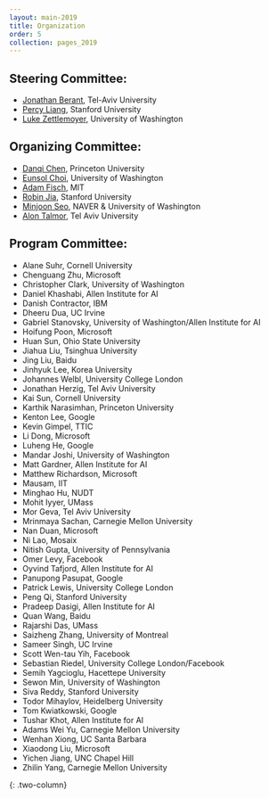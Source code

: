 ```yaml
---
layout: main-2019
title: Organization
order: 5
collection: pages_2019
---
```

## Steering Committee:
- [Jonathan Berant](http://www.cs.tau.ac.il/~joberant/), Tel-Aviv University
- [Percy Liang](https://cs.stanford.edu/~pliang/), Stanford University
- [Luke Zettlemoyer](https://www.cs.washington.edu/people/faculty/lsz), University of Washington

## Organizing Committee:
- [Danqi Chen](https://www.cs.princeton.edu/~danqic/), Princeton University
- [Eunsol Choi](https://homes.cs.washington.edu/~eunsol/home.html), University of Washington
- [Adam Fisch](https://people.csail.mit.edu/fisch/), MIT
- [Robin Jia](http://stanford.edu/~robinjia/), Stanford University
- [Minjoon Seo](https://seominjoon.github.io/), NAVER & University of Washington
- [Alon Talmor](https://www.alontalmor.com/), Tel Aviv University

## Program Committee:

- Alane	Suhr, Cornell University
- Chenguang	Zhu, Microsoft
- Christopher	Clark, University of Washington
- Daniel Khashabi, Allen Institute for AI
- Danish Contractor, IBM
- Dheeru Dua, UC Irvine
- Gabriel	Stanovsky, University of Washington/Allen Institute for AI
- Hoifung	Poon, Microsoft
- Huan Sun, Ohio State University
- Jiahua Liu, Tsinghua University
- Jing Liu, Baidu
- Jinhyuk Lee, Korea University
- Johannes Welbl, University College London
- Jonathan Herzig, Tel Aviv University
- Kai	Sun, Cornell University
- Karthik	Narasimhan, Princeton University
- Kenton Lee, Google
- Kevin	Gimpel, TTIC
- Li Dong, Microsoft
- Luheng He, Google
- Mandar Joshi, University of Washington
- Matt Gardner, Allen Institute for AI
- Matthew	Richardson, Microsoft
- Mausam, IIT
- Minghao	Hu, NUDT
- Mohit	Iyyer, UMass
- Mor	Geva,  Tel Aviv University
- Mrinmaya Sachan, Carnegie Mellon University
- Nan	Duan, Microsoft
- Ni Lao, Mosaix
- Nitish Gupta, University of Pennsylvania
- Omer Levy, Facebook
- Oyvind Tafjord, Allen Institute for AI
- Panupong Pasupat, Google
- Patrick	Lewis, University College London
- Peng Qi, Stanford University
- Pradeep	Dasigi, Allen Institute for AI
- Quan	Wang, Baidu
- Rajarshi Das, UMass
- Saizheng Zhang, University of Montreal
- Sameer Singh, UC Irvine
- Scott Wen-tau	Yih, Facebook
- Sebastian	Riedel, University College London/Facebook
- Semih	Yagcioglu, Hacettepe University
- Sewon	Min, University of Washington
- Siva Reddy, Stanford University
- Todor	Mihaylov, Heidelberg University
- Tom	Kwiatkowski, Google
- Tushar Khot, Allen Institute for AI
- Adams Wei	Yu, Carnegie Mellon University
- Wenhan	Xiong, UC Santa Barbara
- Xiaodong Liu, Microsoft
- Yichen Jiang, UNC Chapel Hill
- Zhilin	Yang, Carnegie Mellon University


{: .two-column}
